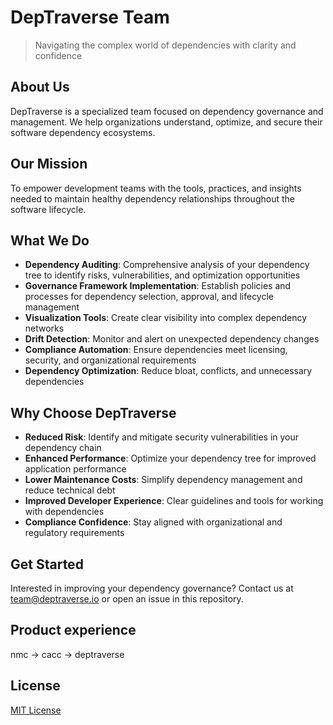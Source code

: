 # DepTraverse Team

> Navigating the complex world of dependencies with clarity and confidence

## About Us

DepTraverse is a specialized team focused on dependency governance and management. We help organizations understand, optimize, and secure their software dependency ecosystems.

## Our Mission

To empower development teams with the tools, practices, and insights needed to maintain healthy dependency relationships throughout the software lifecycle.

## What We Do

- **Dependency Auditing**: Comprehensive analysis of your dependency tree to identify risks, vulnerabilities, and optimization opportunities
- **Governance Framework Implementation**: Establish policies and processes for dependency selection, approval, and lifecycle management
- **Visualization Tools**: Create clear visibility into complex dependency networks
- **Drift Detection**: Monitor and alert on unexpected dependency changes
- **Compliance Automation**: Ensure dependencies meet licensing, security, and organizational requirements
- **Dependency Optimization**: Reduce bloat, conflicts, and unnecessary dependencies

## Why Choose DepTraverse

- **Reduced Risk**: Identify and mitigate security vulnerabilities in your dependency chain
- **Enhanced Performance**: Optimize your dependency tree for improved application performance
- **Lower Maintenance Costs**: Simplify dependency management and reduce technical debt
- **Improved Developer Experience**: Clear guidelines and tools for working with dependencies
- **Compliance Confidence**: Stay aligned with organizational and regulatory requirements

## Get Started

Interested in improving your dependency governance? Contact us at team@deptraverse.io or open an issue in this repository.

## Product experience

nmc -> cacc -> deptraverse

## License

[MIT License](LICENSE)
